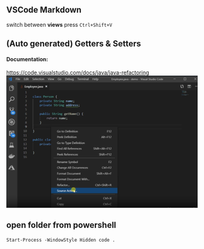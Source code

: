 ## VSCode Markdown
switch between **views** press ```Ctrl+Shift+V```


## (Auto generated) Getters & Setters
#### Documentation:
https://code.visualstudio.com/docs/java/java-refactoring
![alt text](image.png)

## open folder from powershell
```Start-Process -WindowStyle Hidden code . ```